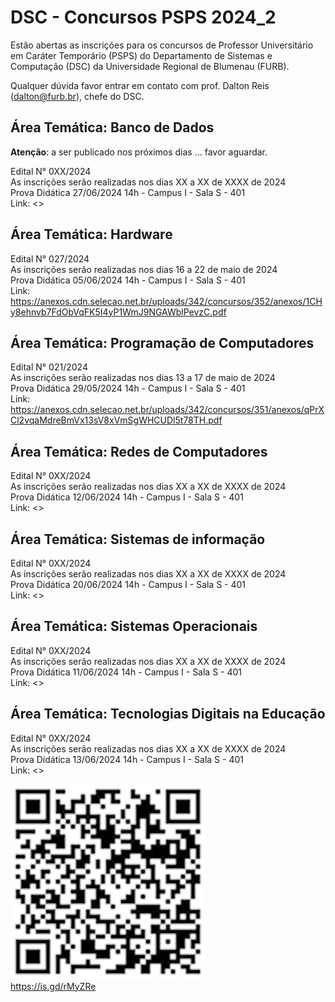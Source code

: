 # DSC - Concursos PSPS 2024_2

Estão abertas as inscrições para os concursos de Professor Universitário em Caráter Temporário (PSPS) do Departamento de Sistemas e Computação (DSC) da Universidade Regional de Blumenau (FURB).  

Qualquer dúvida favor entrar em contato com prof. Dalton Reis (<dalton@furb.br>), chefe do DSC.  

## Área Temática: Banco de Dados

**Atenção**: a ser publicado nos próximos dias ... favor aguardar.  

Edital N° 0XX/2024  
As inscrições serão realizadas nos dias XX a XX de XXXX de 2024  
Prova Didática 27/06/2024 14h - Campus I - Sala S - 401  
Link: <>  

## Área Temática: Hardware

Edital N° 027/2024  
As inscrições serão realizadas nos dias 16 a 22 de maio de 2024  
Prova Didática 05/06/2024 14h - Campus I - Sala S - 401  
Link: <https://anexos.cdn.selecao.net.br/uploads/342/concursos/352/anexos/1CHy8ehnvb7FdObVqFK5I4yP1WmJ9NGAWblPevzC.pdf>  

## Área Temática: Programação de Computadores

Edital N° 021/2024  
As inscrições serão realizadas nos dias 13 a 17 de maio de 2024  
Prova Didática 29/05/2024 14h - Campus I - Sala S - 401  
Link: <https://anexos.cdn.selecao.net.br/uploads/342/concursos/351/anexos/qPrXCl2vqaMdreBmVx13sV8xVmSgWHCUDl5t78TH.pdf>  

## Área Temática: Redes de Computadores

Edital N° 0XX/2024  
As inscrições serão realizadas nos dias XX a XX de XXXX de 2024  
Prova Didática 12/06/2024 14h - Campus I - Sala S - 401  
Link: <>  

## Área Temática: Sistemas de informação

Edital N° 0XX/2024  
As inscrições serão realizadas nos dias XX a XX de XXXX de 2024  
Prova Didática 20/06/2024 14h - Campus I - Sala S - 401  
Link: <>  

## Área Temática: Sistemas Operacionais

Edital N° 0XX/2024  
As inscrições serão realizadas nos dias XX a XX de XXXX de 2024  
Prova Didática 11/06/2024 14h - Campus I - Sala S - 401  
Link: <>  

## Área Temática: Tecnologias Digitais na Educação

Edital N° 0XX/2024  
As inscrições serão realizadas nos dias XX a XX de XXXX de 2024  
Prova Didática 13/06/2024 14h - Campus I - Sala S - 401  
Link: <>  

![ConcursoPSPS_006_2023](ConcursoPSPS_2024_2.png)  
<https://is.gd/rMyZRe>  
